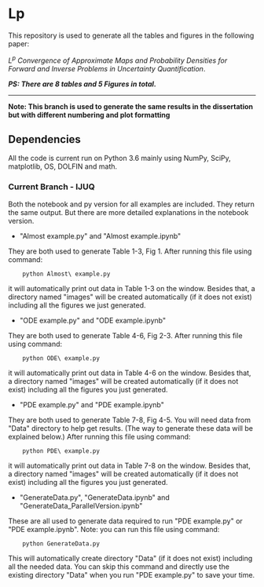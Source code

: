 # Lp

This repository is used to generate all the tables and figures in the following paper:

*$L^p$ Convergence of Approximate Maps and Probability Densities for Forward and Inverse Problems in Uncertainty Quantification*.


***PS: There are 8 tables and 5 Figures in total.***

----
**Note: This branch is used to generate the same results in the dissertation but with different numbering and plot formatting**


## Dependencies
All the code is current run on Python 3.6 mainly using NumPy, SciPy, matplotlib, OS, DOLFIN and math.


### Current Branch - IJUQ

Both the notebook and py version for all examples are included. They return the same output. But there are more detailed explanations in the notebook version.

- "Almost example.py" and "Almost example.ipynb" 

They are both used to generate Table 1-3, Fig 1. After running this file using command:
    
        python Almost\ example.py

it will automatically print out data in Table 1-3 on the window. Besides that, a directory named "images" will be created automatically (if it does not exist) including all the figures we just generated.


- "ODE example.py" and "ODE example.ipynb"

They are both used to generate Table 4-6, Fig 2-3. After running this file using command:
    
        python ODE\ example.py

it will automatically print out data in Table 4-6 on the window. Besides that, a directory named "images" will be created automatically (if it does not exist) including all the figures you just generated.


- "PDE example.py" and "PDE example.ipynb"

They are both used to generate Table 7-8, Fig 4-5. You will need data from "Data" directory to help get results. (The way to generate these data will be explained below.) After running this file using command:
    
        python PDE\ example.py

it will automatically print out data in Table 7-8 on the window. Besides that, a directory named "images" will be created automatically (if it does not exist) including all the figures you just generated.


- "GenerateData.py", "GenerateData.ipynb" and "GenerateData_ParallelVersion.ipynb"

These are all used to generate data required to run "PDE example.py" or "PDE example.ipynb". Note: you can run this file using command:

        
        python GenerateData.py
    
This will automatically create directory "Data" (if it does not exist) including all the needed data. You can skip this command and directly use the existing directory "Data" when you run "PDE example.py" to save your time.
